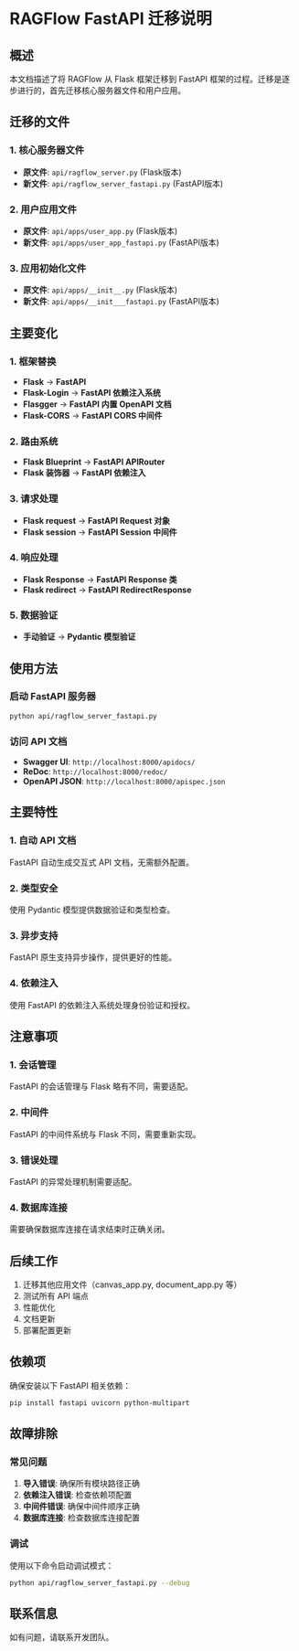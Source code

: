 # RAGFlow FastAPI 迁移说明

## 概述

本文档描述了将 RAGFlow 从 Flask 框架迁移到 FastAPI 框架的过程。迁移是逐步进行的，首先迁移核心服务器文件和用户应用。

## 迁移的文件

### 1. 核心服务器文件
- **原文件**: `api/ragflow_server.py` (Flask版本)
- **新文件**: `api/ragflow_server_fastapi.py` (FastAPI版本)

### 2. 用户应用文件
- **原文件**: `api/apps/user_app.py` (Flask版本)
- **新文件**: `api/apps/user_app_fastapi.py` (FastAPI版本)

### 3. 应用初始化文件
- **原文件**: `api/apps/__init__.py` (Flask版本)
- **新文件**: `api/apps/__init___fastapi.py` (FastAPI版本)

## 主要变化

### 1. 框架替换
- **Flask** → **FastAPI**
- **Flask-Login** → **FastAPI 依赖注入系统**
- **Flasgger** → **FastAPI 内置 OpenAPI 文档**
- **Flask-CORS** → **FastAPI CORS 中间件**

### 2. 路由系统
- **Flask Blueprint** → **FastAPI APIRouter**
- **Flask 装饰器** → **FastAPI 依赖注入**

### 3. 请求处理
- **Flask request** → **FastAPI Request 对象**
- **Flask session** → **FastAPI Session 中间件**

### 4. 响应处理
- **Flask Response** → **FastAPI Response 类**
- **Flask redirect** → **FastAPI RedirectResponse**

### 5. 数据验证
- **手动验证** → **Pydantic 模型验证**

## 使用方法

### 启动 FastAPI 服务器

```bash
python api/ragflow_server_fastapi.py
```

### 访问 API 文档

- **Swagger UI**: `http://localhost:8000/apidocs/`
- **ReDoc**: `http://localhost:8000/redoc/`
- **OpenAPI JSON**: `http://localhost:8000/apispec.json`

## 主要特性

### 1. 自动 API 文档
FastAPI 自动生成交互式 API 文档，无需额外配置。

### 2. 类型安全
使用 Pydantic 模型提供数据验证和类型检查。

### 3. 异步支持
FastAPI 原生支持异步操作，提供更好的性能。

### 4. 依赖注入
使用 FastAPI 的依赖注入系统处理身份验证和授权。

## 注意事项

### 1. 会话管理
FastAPI 的会话管理与 Flask 略有不同，需要适配。

### 2. 中间件
FastAPI 的中间件系统与 Flask 不同，需要重新实现。

### 3. 错误处理
FastAPI 的异常处理机制需要适配。

### 4. 数据库连接
需要确保数据库连接在请求结束时正确关闭。

## 后续工作

1. 迁移其他应用文件（canvas_app.py, document_app.py 等）
2. 测试所有 API 端点
3. 性能优化
4. 文档更新
5. 部署配置更新

## 依赖项

确保安装以下 FastAPI 相关依赖：

```bash
pip install fastapi uvicorn python-multipart
```

## 故障排除

### 常见问题

1. **导入错误**: 确保所有模块路径正确
2. **依赖注入错误**: 检查依赖项配置
3. **中间件错误**: 确保中间件顺序正确
4. **数据库连接**: 检查数据库连接配置

### 调试

使用以下命令启动调试模式：

```bash
python api/ragflow_server_fastapi.py --debug
```

## 联系信息

如有问题，请联系开发团队。
